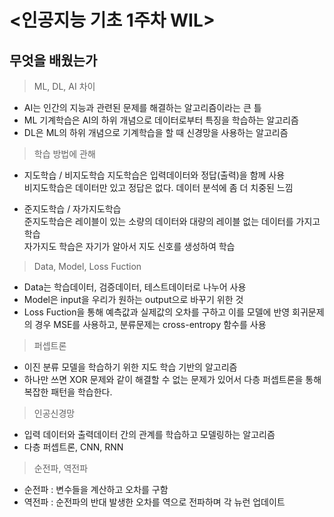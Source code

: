 # <인공지능 기초 1주차 WIL>

## 무엇을 배웠는가

>  ML, DL, AI 차이
- AI는 인간의 지능과 관련된 문제를 해결하는 알고리즘이라는 큰 틀
- ML 기계학습은 AI의 하위 개념으로 데이터로부터 특징을 학습하는 알고리즘
- DL은 ML의 하위 개념으로 기계학습을 할 때 신경망을 사용하는 알고리즘


>  학습 방법에 관해
- 지도학습 / 비지도학습
지도학습은 입력데이터와 정답(출력)을 함께 사용  
비지도학습은 데이터만 있고 정답은 없다. 데이터 분석에 좀 더 치중된 느낌  

- 준지도학습 / 자가지도학습  
준지도학습은 레이블이 있는 소량의 데이터와 대량의 레이블 없는 데이터를 가지고 학습  
자가지도 학습은 자기가 알아서 지도 신호를 생성하여 학습


> Data, Model, Loss Fuction
- Data는 학습데이터, 검증데이터, 테스트데이터로 나누어 사용
- Model은 input을 우리가 원하는 output으로 바꾸기 위한 것
- Loss Fuction을 통해 예측값과 실제값의 오차를 구하고 이를 모델에 반영
회귀문제의 경우 MSE를 사용하고, 분류문제는 cross-entropy 함수를 사용


> 퍼셉트론  
- 이진 분류 모델을 학습하기 위한 지도 학습 기반의 알고리즘
- 하나만 쓰면 XOR 문제와 같이 해결할 수 없는 문제가 있어서 다층 퍼셉트론을 통해 복잡한 패턴을 학습한다.

> 인공신경망
- 입력 데이터와 출력데이터 간의 관계를 학습하고 모델링하는 알고리즘
- 다층 퍼셉트론, CNN, RNN

> 순전파, 역전파
- 순전파 : 변수들을 계산하고 오차를 구함
- 역전파 : 순전파의 반대 발생한 오차를 역으로 전파하며 각 뉴런 업데이트


